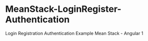 # MeanStack-LoginRegister-Authentication
Login Registration Authentication Example Mean Stack -  Angular 1
